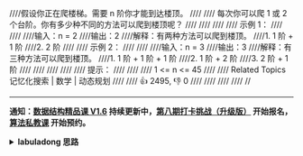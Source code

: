 ////假设你正在爬楼梯。需要 n 阶你才能到达楼顶。 
////
//// 每次你可以爬 1 或 2 个台阶。你有多少种不同的方法可以爬到楼顶呢？ 
////
//// 
////
//// 示例 1： 
////
//// 
////输入：n = 2
////输出：2
////解释：有两种方法可以爬到楼顶。
////1. 1 阶 + 1 阶
////2. 2 阶 
////
//// 示例 2： 
////
//// 
////输入：n = 3
////输出：3
////解释：有三种方法可以爬到楼顶。
////1. 1 阶 + 1 阶 + 1 阶
////2. 1 阶 + 2 阶
////3. 2 阶 + 1 阶
//// 
////
//// 
////
//// 提示： 
////
//// 
//// 1 <= n <= 45 
//// 
//// Related Topics记忆化搜索 | 数学 | 动态规划 
////
//// 👍 2495, 👎 0 
////
////
////
////
//


<div id="labuladong"><hr>

**通知：[数据结构精品课 V1.6](https://aep.h5.xeknow.com/s/1XJHEO) 持续更新中，[第八期打卡挑战（升级版）](https://mp.weixin.qq.com/s/eUG2OOzY3k_ZTz-CFvtv5Q) 开始报名，[算法私教课](https://aep.h5.xeknow.com/s/xSTBa) 开始预约。**

<details><summary><strong>labuladong 思路</strong></summary>

## 基本思路

这题属于最基本的动态规划，建议先看下前文 [动态规划框架详解](https://labuladong.github.io/article/fname.html?fname=动态规划详解进阶)。

这题很像斐波那契数列：爬到第 `n` 级台阶的方法个数等于爬到 `n - 1` 的方法个数和爬到 `n - 2` 的方法个数之和。

**标签：[一维动态规划](https://mp.weixin.qq.com/mp/appmsgalbum?__biz=MzAxODQxMDM0Mw==&action=getalbum&album_id=2122007027366395905)，[动态规划](https://mp.weixin.qq.com/mp/appmsgalbum?__biz=MzAxODQxMDM0Mw==&action=getalbum&album_id=1318881141113536512)**

## 解法代码

```java
class Solution {
    // 备忘录
    int[] memo;

    public int climbStairs(int n) {
        memo = new int[n + 1];
        return dp(n);
    }

    // 定义：爬到第 n 级台阶的方法个数为 dp(n)
    int dp(int n) {
        // base case
        if (n <= 2) {
            return n;
        }
        if (memo[n] > 0) {
            return memo[n];
        }
        // 状态转移方程：
        // 爬到第 n 级台阶的方法个数等于爬到 n - 1 的方法个数和爬到 n - 2 的方法个数之和。
        memo[n] = dp(n - 1) + dp(n - 2);
        return memo[n];
    }
}
```

</details>
</div>

